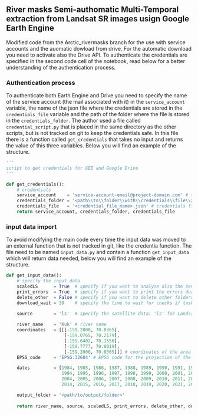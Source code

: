 ## River masks Semi-authomatic Multi-Temporal extraction from Landsat SR images usign Google Earth Engine

Modified code from the Arctic_rivermasks branch for the use with service accounts and the auomatic dowload from drive.
For the automatic download you need to activate also the Drive API.
To authenticate the credentials are specified in the second code cell of the notebook, read below for a better understanding of the authentication process.

### Authentication process
To authenticate both Earth Engine and Drive you need to specify the name of the service account (the mail associated with it) in the ```service_account``` variable, the name of the json file where the credentials are stored in the ```credentials_file``` variable and the path of the folder where the file is stored in the ```credentials_folder```. The author used a file called ```credential_script.py``` that is placed in the same directory as the other scripts, but is not tracked on git to keep the credentials safe. In this file there is a function called ```get_credentials``` that takes no input and returns the value of this three variables. Below you will find an example of the structure.

```python
'''
script to get credentials for GEE and Google Drive
'''

def get_credentials():
    # credentials
    service_account    = 'service-account-email@project-domain.com' # service account name
    credentials_folder = '<path\\to\\folder\\with\\credentials\\file\\>' # folder where the credentials are stored
    credentials_file   = '<credential_file_name>.json' # credentials file name
    return service_account, credentials_folder, credentials_file
```

### input data import
To avoid modifying the main code every time the input data was moved to an external function that is not tracked in git, like the credentia function. The file need to be named ```input_data.py``` and contain a function ```get_input_data``` which will return data needed, below you will find an example of the structure.

```python
def get_input_data():
    # specify the input data
    scaledLS      = True  # specify if you want to analyse also the sentinel-2 data with a PM filter with a kernel equal to the Landsat one
    print_errors  = True  # specify if you want to print the errors during the mask extraction
    delete_other  = False # specify if you want to delete other folders in google drive
    download_wait = 30    # specify the time to wait for checks if task are running

    source        = 'ls'  # specify the satellite data: 'ls' for Landsat or 's2' for Sentinel-2
    
    river_name    = 'Kuk' # river name
    coordinates   = [[[-159.2000, 70.0365],
                      [-159.0765, 70.2179],
                      [-159.6402, 70.1556],
                      [-159.7777, 70.0919],
                      [-159.2000, 70.0365]]] # coordinates of the area to investigate
    EPSG_code     = 'EPSG:32604' # EPSG code for the projection of the results

    dates         = [1984, 1985, 1986, 1987, 1988, 1989, 1990, 1991, 1992, 1993,
                     1994, 1995, 1996, 1997, 1998, 1999, 2000, 2001, 2002, 2003,
                     2004, 2005, 2006, 2007, 2008, 2009, 2010, 2011, 2012, 2013,
                     2014, 2015, 2016, 2017, 2018, 2019, 2020, 2021, 2022, 2023] # years to be analysed

    output_folder = '<path/to/output/folder>'
    
    return river_name, source, scaledLS, print_errors, delete_other, download_wait, coordinates, EPSG_code, dates, output_folder